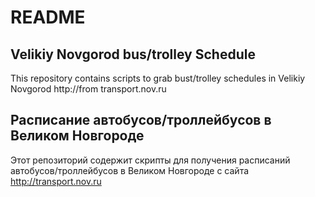 # README #

## Velikiy Novgorod bus/trolley Schedule
This repository contains scripts to grab bust/trolley schedules in Velikiy Novgorod http://from transport.nov.ru 

## Расписание автобусов/троллейбусов в Великом Новгороде
Этот репозиторий содержит скрипты для получения расписаний автобусов/троллейбусов в Великом Новгороде с сайта http://transport.nov.ru
